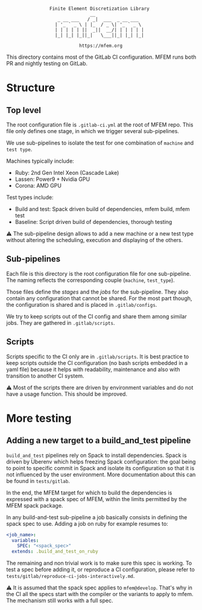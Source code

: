                     Finite Element Discretization Library
                                   __
                       _ __ ___   / _|  ___  _ __ ___
                      | '_ ` _ \ | |_  / _ \| '_ ` _ \
                      | | | | | ||  _||  __/| | | | | |
                      |_| |_| |_||_|   \___||_| |_| |_|

                               https://mfem.org


This directory contains most of the GitLab CI configuration. MFEM runs both PR
and nightly testing on GitLab.

# Structure

## Top level

The root configuration file is `.gitlab-ci.yml` at the root of MFEM repo.
This file only defines one stage, in which we trigger several
sub-pipelines.

We use sub-pipelines to isolate the test for one combination of `machine`
and `test type`.

Machines typically include:

* Ruby: 2nd Gen Intel Xeon (Cascade Lake)
* Lassen: Power9 + Nvidia GPU
* Corona: AMD GPU

Test types include:

* Build and test: Spack driven build of dependencies, mfem build, mfem
  test
* Baseline: Script driven build of dependencies, thorough testing

⚠️ The sub-pipeline design allows to add a new machine or a new test type without
altering the scheduling, execution and displaying of the others.

## Sub-pipelines

Each file is this directory is the root configuration file for one
sub-pipeline. The naming reflects the corresponding couple (`machine`,
`test_type`).

Those files define the *stages* and the *jobs* for the sub-pipeline. They
also contain any configuration that cannot be shared. For the most part
though, the configuration is shared and is placed in `.gitlab/configs`.

We try to keep scripts out of the CI config and share them among similar
jobs. They are gathered in `.gitlab/scripts`.

## Scripts

Scripts specific to the CI only are in `.gitlab/scripts`. It is best practice
to keep scripts outside the CI configuration (no bash scripts embedded in a
yaml file) because it helps with readability, maintenance and also with
transition to another CI system.

⚠️ Most of the scripts there are driven by environment variables and do not have a
usage function. This should be improved.


# More testing

## Adding a new target to a build_and_test pipeline

`build_and_test` pipelines rely on Spack to install dependencies. Spack is
driven by Uberenv which helps freezing Spack configuration: the goal being to
point to specific commit in Spack and isolate its configuration so that it is
not influenced by the user environment. More documentation about this can be
found in `tests/gitlab`.

In the end, the MFEM target for which to build the dependencies is expressed
with a spack spec of MFEM, within the limits permitted by the MFEM spack
package.

In any build-and-test sub-pipeline a job basically consists in defining the
spack spec to use. Adding a job on ruby for example resumes to:

```yaml
<job_name>:
  variables:
    SPEC: "<spack_spec>"
  extends: .build_and_test_on_ruby
```

The remaining and non trivial work is to make sure this spec is working. To
test a spec before adding it, or reproduce a CI configuration, please refer to
`tests/gitlab/reproduce-ci-jobs-interactively.md`.

⚠️ It is assumed that the spack spec applies to `mfem@develop`. That's why in the
CI all the specs start with the compiler or the variants to apply to mfem. The
mechanism still works with a full spec.
